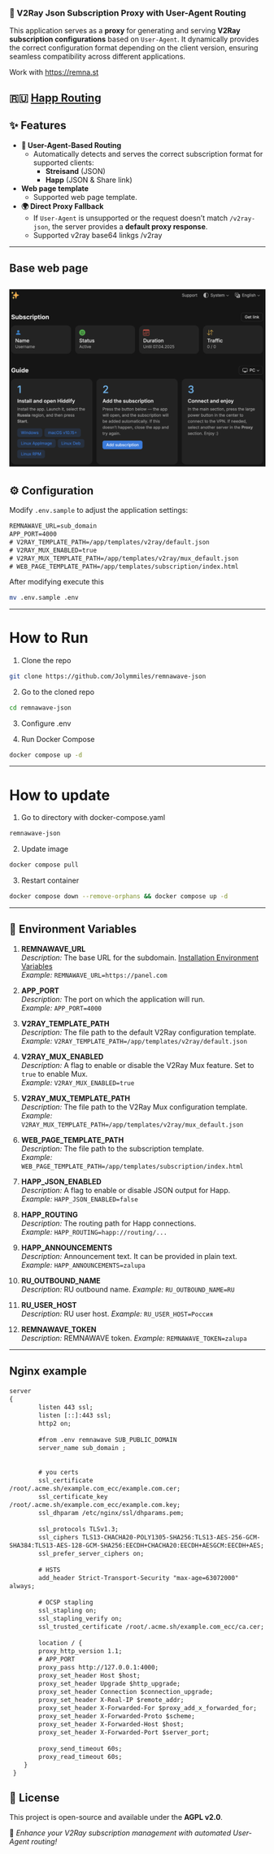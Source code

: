 ### 📖 V2Ray Json Subscription Proxy with User-Agent Routing

This application serves as a **proxy** for generating and serving **V2Ray subscription configurations** based on `User-Agent`. It dynamically provides the correct configuration format depending on the client version, ensuring seamless compatibility across different applications.

Work with <https://remna.st>

## 🇷🇺 [Happ Routing](https://github.com/hydraponique/roscomvpn-happ-routing/tree/main)

## ✨ Features

- **🔀 User-Agent-Based Routing**
  - Automatically detects and serves the correct subscription format for supported clients:
    - **Streisand** (JSON)
    - **Happ** (JSON & Share link)
- **Web page template**
  - Supported web page template.
- **🌍 Direct Proxy Fallback**
  - If `User-Agent` is unsupported or the request doesn’t match `/v2ray-json`, the server provides a **default proxy response**.
  - Supported v2ray base64 linkgs /v2ray

---

## Base web page

## ![example.png](exmaple.png)

## ⚙️ Configuration

Modify `.env.sample` to adjust the application settings:

```
REMNAWAVE_URL=sub_domain
APP_PORT=4000
# V2RAY_TEMPLATE_PATH=/app/templates/v2ray/default.json
# V2RAY_MUX_ENABLED=true
# V2RAY_MUX_TEMPLATE_PATH=/app/templates/v2ray/mux_default.json
# WEB_PAGE_TEMPLATE_PATH=/app/templates/subscription/index.html
```

After modifying execute this

```bash
mv .env.sample .env
```

---

# How to Run

1. Clone the repo

```bash
git clone https://github.com/Jolymmiles/remnawave-json
```

2. Go to the cloned repo

```bash
cd remnawave-json
```

3. Configure .env

4. Run Docker Compose

```bash
docker compose up -d
```

---

# How to update

1. Go to directory with docker-compose.yaml

```bash
remnawave-json
```

2. Update image

```bash
docker compose pull
```

3. Restart container

```bash
docker compose down --remove-orphans && docker compose up -d
```

---

## 🌿 **Environment Variables**

1. **REMNAWAVE_URL**  
   _Description:_ The base URL for the subdomain. [Installation Environment Variables](https://remna.st/installation/env#subscription-public-domain)  
   _Example:_ `REMNAWAVE_URL=https://panel.com`

2. **APP_PORT**  
   _Description:_ The port on which the application will run.  
   _Example:_ `APP_PORT=4000`

3. **V2RAY_TEMPLATE_PATH**  
   _Description:_ The file path to the default V2Ray configuration template.  
   _Example:_ `V2RAY_TEMPLATE_PATH=/app/templates/v2ray/default.json`

4. **V2RAY_MUX_ENABLED**  
   _Description:_ A flag to enable or disable the V2Ray Mux feature. Set to `true` to enable Mux.  
   _Example:_ `V2RAY_MUX_ENABLED=true`

5. **V2RAY_MUX_TEMPLATE_PATH**  
   _Description:_ The file path to the V2Ray Mux configuration template.  
   _Example:_ `V2RAY_MUX_TEMPLATE_PATH=/app/templates/v2ray/mux_default.json`

6. **WEB_PAGE_TEMPLATE_PATH**  
   _Description:_ The file path to the subscription template.  
   _Example:_ `WEB_PAGE_TEMPLATE_PATH=/app/templates/subscription/index.html`

7. **HAPP_JSON_ENABLED**  
   _Description:_ A flag to enable or disable JSON output for Happ.  
   _Example:_ `HAPP_JSON_ENABLED=false`

8. **HAPP_ROUTING**  
   _Description:_ The routing path for Happ connections.  
   _Example:_ `HAPP_ROUTING=happ://routing/...`

9. **HAPP_ANNOUNCEMENTS**  
   _Description:_ Announcement text. It can be provided in plain text.
   _Example:_ `HAPP_ANNOUNCEMENTS=zalupa`

10. **RU_OUTBOUND_NAME**  
    _Description:_ RU outbound name.
    _Example:_ `RU_OUTBOUND_NAME=RU`

11. **RU_USER_HOST**  
    _Description:_ RU user host.
    _Example:_ `RU_USER_HOST=Россия`

12. **REMNAWAVE_TOKEN**  
    _Description:_ REMNAWAVE token.
    _Example:_ `REMNAWAVE_TOKEN=zalupa`

---

## Nginx example

```nginx configuration
server
{
        listen 443 ssl;
        listen [::]:443 ssl;
        http2 on;

        #from .env remnawave SUB_PUBLIC_DOMAIN
        server_name sub_domain ;


        # you certs
        ssl_certificate /root/.acme.sh/example.com_ecc/example.com.cer;
        ssl_certificate_key /root/.acme.sh/example.com_ecc/example.com.key;
        ssl_dhparam /etc/nginx/ssl/dhparams.pem;

        ssl_protocols TLSv1.3;
        ssl_ciphers TLS13-CHACHA20-POLY1305-SHA256:TLS13-AES-256-GCM-SHA384:TLS13-AES-128-GCM-SHA256:EECDH+CHACHA20:EECDH+AESGCM:EECDH+AES;
        ssl_prefer_server_ciphers on;

        # HSTS
        add_header Strict-Transport-Security "max-age=63072000" always;

        # OCSP stapling
        ssl_stapling on;
        ssl_stapling_verify on;
        ssl_trusted_certificate /root/.acme.sh/example.com_ecc/ca.cer;

        location / {
        proxy_http_version 1.1;
        # APP_PORT
        proxy_pass http://127.0.0.1:4000;
        proxy_set_header Host $host;
        proxy_set_header Upgrade $http_upgrade;
        proxy_set_header Connection $connection_upgrade;
        proxy_set_header X-Real-IP $remote_addr;
        proxy_set_header X-Forwarded-For $proxy_add_x_forwarded_for;
        proxy_set_header X-Forwarded-Proto $scheme;
        proxy_set_header X-Forwarded-Host $host;
        proxy_set_header X-Forwarded-Port $server_port;

        proxy_send_timeout 60s;
        proxy_read_timeout 60s;
    }
 }
```

## 📜 License

This project is open-source and available under the **AGPL v2.0**.

🚀 _Enhance your V2Ray subscription management with automated User-Agent routing!_
